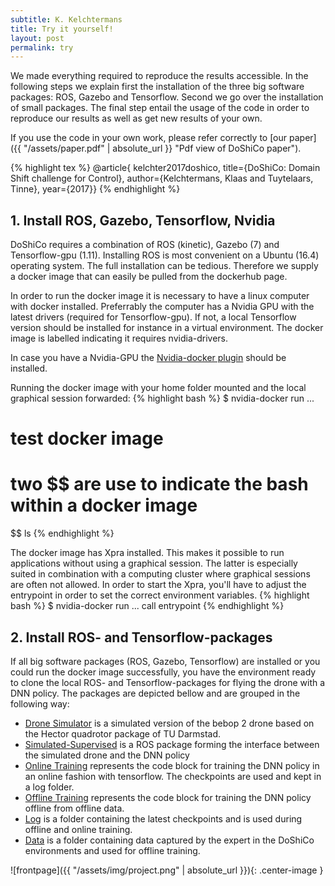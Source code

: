 ```yaml
---
subtitle: K. Kelchtermans
title: Try it yourself!
layout: post
permalink: try
---
```


We made everything required to reproduce the results accessible. In the following steps we explain first the installation of the three big software packages: ROS, Gazebo and Tensorflow. Second we go over the installation of small packages. The final step entail the usage of the code in order to reproduce our results as well as get new results of your own.

If you use the code in your own work, please refer correctly to [our paper]({{ "/assets/paper.pdf" | absolute_url }} "Pdf view of DoShiCo paper").

{% highlight tex %}
	@article{ kelchter2017doshico,
		title={DoShiCo: Domain Shift challenge for Control},
		author={Kelchtermans, Klaas and Tuytelaars, Tinne},
		year={2017}}
{% endhighlight %}

<h2>1. Install ROS, Gazebo, Tensorflow, Nvidia</h2>
DoShiCo requires a combination of ROS (kinetic), Gazebo (7) and Tensorflow-gpu (1.11). Installing ROS is most convenient on a Ubuntu (16.4) operating system. The full installation can be tedious. Therefore we supply a docker image that can easily be pulled from the dockerhub page.

In order to run the docker image it is necessary to have a linux computer with docker installed. Preferrably the computer has a Nvidia GPU with the latest drivers (required for Tensorflow-gpu). If not, a local Tensorflow version should be installed for instance in a virtual environment. The docker image is labelled indicating it requires nvidia-drivers. <!-- In case you can't start it without, please contact me. -->

In case you have a Nvidia-GPU the <a href="https://github.com/NVIDIA/nvidia-docker" target="_blank">Nvidia-docker plugin</a> should be installed. 

Running the docker image with your home folder mounted and the local graphical session forwarded:
{% highlight bash %}
$ nvidia-docker run ...
# test docker image
# two $$ are use to indicate the bash within a docker image
$$ ls
{% endhighlight %}

The docker image has Xpra installed. This makes it possible to run applications without using a graphical session. The latter is especially suited in combination with a computing cluster where graphical sessions are often not allowed. In order to start the Xpra, you'll have to adjust the entrypoint in order to set the correct environment variables.
{% highlight bash %}
$ nvidia-docker run ... call entrypoint
{% endhighlight %}


<h2>2. Install ROS- and Tensorflow-packages</h2>
If all big software packages (ROS, Gazebo, Tensorflow) are installed or you could run the docker image successfully, you have the environment ready to clone the local ROS- and Tensorflow-packages for flying the drone with a DNN policy. The packages are depicted bellow and are grouped in the following way:

* <a href="https://github.com/kkelchte/hector_quadrotor" target="_blank">Drone Simulator</a> is a simulated version of the bebop 2 drone based on the Hector quadrotor package of TU Darmstad.
* <a href="https://github.com/kkelchte/simulated-supervised" target="_blank">Simulated-Supervised</a> is a ROS package forming the interface between the simulated drone and the DNN policy
* <a href="https://github.com/kkelchte/pilot_online" target="_blank">Online Training</a> represents the code block for training the DNN policy in an online fashion with tensorflow. The checkpoints are used and kept in a log folder.
* <a href="https://github.com/kkelchte/pilot_offline" target="_blank">Offline Training</a> represents the code block for training the DNN policy offline from offline data.
* <a href="https://homes.esat.kuleuven.be/~kkelchte/checkpoints/offl_mobsm_test.zip" target="_blank">Log</a> is a folder containing the latest checkpoints and is used during offline and online training.
* <a href="https://homes.esat.kuleuven.be/~kkelchte/pilot_data/data.zip" target="_blank">Data</a> is a folder containing data captured by the expert in the DoShiCo environments and used for offline training.


![frontpage]({{ "/assets/img/project.png" | absolute_url }}){: .center-image }

<!-- 
<h4>Drivers</h4>
<h2>3. Reproduce Results</h2>

In order to reproduce the results there is a big package of ROS required called DoShiCo? / simulation-supervised. This package groups the DoShiCo environments in simulation-supervised-demo, the behavior arbitration control for supervision in a control subpackage and extra tools. The main simulation-supervised package contains scripts required to run the training over different training methods....
<h3>Install DoShi</h3>

<h3>DoShiCo environments</h3>
Demo package of simulation-supervised

<h3>Simulation-Supervision</h3>
Behavior arbitration package and how to use it

<h3>Simulation-Supervision</h3>

![frontpage]({{ "/assets/img/frontpage.png" | absolute_url }}){: .center-image }
 -->